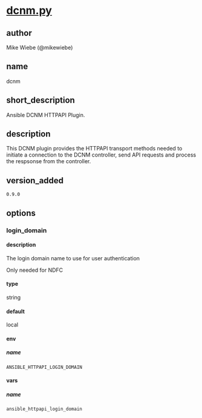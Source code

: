 # [dcnm.py]

[dcnm.py]: https://github.com/CiscoDevNet/ansible-dcnm/blob/develop/plugins/httpapi/dcnm.py

## author

Mike Wiebe (@mikewiebe)

## name

dcnm

## short_description

Ansible DCNM HTTPAPI Plugin.

## description

This DCNM plugin provides the HTTPAPI transport methods needed to initiate
a connection to the DCNM controller, send API requests and process the
respsonse from the controller.

## version_added

`0.9.0`

## options

### login_domain

#### description

The login domain name to use for user authentication

Only needed for NDFC

#### type

string

#### default

local

#### env

##### name

`ANSIBLE_HTTPAPI_LOGIN_DOMAIN`

#### vars

##### name

`ansible_httpapi_login_domain`
